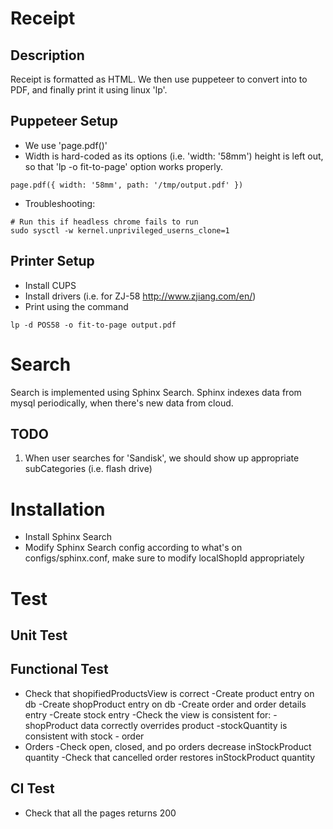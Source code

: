 # Receipt
## Description
Receipt is formatted as HTML. We then use puppeteer to convert into to PDF, and finally
print it using linux 'lp'.

## Puppeteer Setup
* We use 'page.pdf()' 
* Width is hard-coded as its options (i.e. 'width: '58mm') height is left out, so that 'lp -o fit-to-page' option works properly.
```
page.pdf({ width: '58mm', path: '/tmp/output.pdf' })
```
* Troubleshooting:
```
# Run this if headless chrome fails to run
sudo sysctl -w kernel.unprivileged_userns_clone=1
```

## Printer Setup
* Install CUPS
* Install drivers (i.e. for ZJ-58 http://www.zjiang.com/en/)
* Print using the command
```
lp -d POS58 -o fit-to-page output.pdf
```

# Search
Search is implemented using Sphinx Search. Sphinx indexes data from mysql periodically, when there's new data
from cloud.
## TODO
1. When user searches for 'Sandisk', we should show up appropriate subCategories (i.e. flash drive)

# Installation
* Install Sphinx Search
* Modify Sphinx Search config according to what's on configs/sphinx.conf, make sure to modify localShopId appropriately

# Test
## Unit Test

## Functional Test
* Check that shopifiedProductsView is correct
  -Create product entry on db
  -Create shopProduct entry on db
  -Create order and order details entry
  -Create stock entry
  -Check the view is consistent for:
    -shopProduct data correctly overrides product
    -stockQuantity is consistent with stock - order
* Orders
   -Check open, closed, and po orders decrease inStockProduct quantity
   -Check that cancelled order restores inStockProduct quantity

## CI Test
* Check that all the pages returns 200